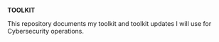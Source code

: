**TOOLKIT**

This repository documents my toolkit and toolkit updates I will use for Cybersecurity operations.

